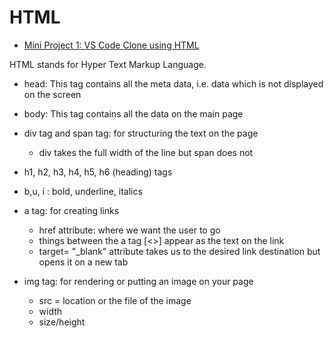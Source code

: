 # HTML

- [Mini Project 1: VS Code Clone using HTML](/.VS-CloneHTML.md)  


HTML stands for Hyper Text Markup Language.  

* head: This tag contains all the meta data, i.e. data which is not displayed on the screen
* body: This tag contains all the data on the main page

* div tag and span tag: for structuring the text on the page
  * div takes the full width of the line but span does not
* h1, h2, h3, h4, h5, h6 (heading) tags
* b,u, i : bold, underline, italics
* a tag: for creating links
  * href attribute: where we want the user to go
  * things between the a tag [<>] appear as the text on the link
  * target= "_blank" attribute takes us to the desired link destination but opens it on a new tab

* img tag: for rendering or putting an image on your page
  * src = location or the file of the image
  * width
  * size/height
